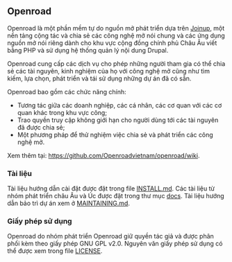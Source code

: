 ## Openroad

Openroad là một phần mềm tự do nguồn mở phát triển dựa trên [Joinup](https://joinup.ec.europa.eu/), một nền tảng cộng tác và chia sẻ các công nghệ mở nói chung và các ứng dụng nguồn mở nói riêng dành cho khu vực cộng đồng chính phủ Châu Âu viết bằng PHP và sử dụng hệ thống quản lý nội dung Drupal.

Openroad cung cấp các dịch vụ cho phép những người tham gia có thể chia sẻ các tài nguyên, kinh nghiệm của họ với công nghệ mở cũng như tìm kiếm, lựa chọn, phát triển và tái sử dụng những dự án đã có sẵn.

Openroad bao gồm các chức năng chính:

* Tương tác giữa các doanh nghiệp, các cá nhân, các cơ quan với các cơ quan khác trong khu vực công;
* Trao quyền truy cập không giới hạn cho người dùng tới các tài nguyên đã được chia sẻ;
* Một phương pháp để thử nghiệm việc chia sẻ và phát triển các công nghệ mở.

Xem thêm tại: <https://github.com/Openroadvietnam/openroad/wiki>.

### Tài liệu

Tài liệu hướng dẫn cài đặt được đặt trong file [INSTALL.md](INSTALL.md). Các tài liệu từ nhóm phát triển châu Âu và Úc được đặt trong thư mục [docs](docs). Tài liệu hướng dẫn bảo trì dự án xem ở [MAINTAINING.md](MAINTAINING.md).

### Giấy phép sử dụng

Openroad do nhóm phát triển Openroad giữ quyền tác giả và được phân phối kèm theo giấy phép GNU GPL v2.0. Nguyên văn giấy phép sử dụng có thể được xem trong file [LICENSE](LICENSE).
